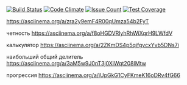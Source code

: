 
[![Build Status](https://travis-ci.org/Griffon2012/project-lvl1-s470.svg?branch=master)](https://travis-ci.org/Griffon2012/project-lvl1-s470)
[![Code Climate](https://codeclimate.com/github/Griffon2012/project-lvl1-s470/badges/gpa.svg)](https://codeclimate.com/github/Griffon2012/project-lvl1-s470)
[![Issue Count](https://codeclimate.com/github/Griffon2012/project-lvl1-s470/badges/issue_count.svg)](https://codeclimate.com/github/Griffon2012/project-lvl1-s470)
[![Test Coverage](https://codeclimate.com/github/Griffon2012/project-lvl1-s470/badges/coverage.svg)](https://codeclimate.com/github/Griffon2012/project-lvl1-s470/coverage)

https://asciinema.org/a/zra2y9emF4R00qUmza54b2FyT

четность https://asciinema.org/a/f8oHGDVRlyhRhWiXqrH9LWfdV

калькулятор https://asciinema.org/a/2ZKmDS4p5qjfgvcxYvb5DNs7i

наибольший общий делитель https://asciinema.org/a/3aM5w9J0nT3j0XiWqt208lMtw

прогрессия https://asciinema.org/a/iUpGkG1CyFKmeK16oDRv4fG66

